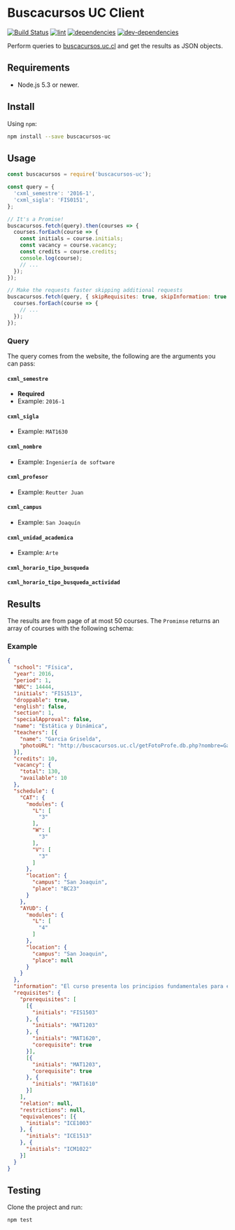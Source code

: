 # Buscacursos UC Client

[![Build Status][ci-image]][ci-url] [![lint][lint-image]][lint-url] [![dependencies][dependencies-image]][dependencies-url] [![dev-dependencies][dev-dependencies-image]][dev-dependencies-url]

Perform queries to [buscacursos.uc.cl](http://buscacursos.uc.cl/) and get the results as JSON objects.

## Requirements

*   Node.js 5.3 or newer.

## Install

Using `npm`:

```sh
npm install --save buscacursos-uc
```

## Usage

```javascript
const buscacursos = require('buscacursos-uc');

const query = {
  'cxml_semestre': '2016-1',
  'cxml_sigla': 'FIS0151',
};

// It's a Promise!
buscacursos.fetch(query).then(courses => {
  courses.forEach(course => {
    const initials = course.initials;
    const vacancy = course.vacancy;
    const credits = course.credits;
    console.log(course);
    // ...
  });
});

// Make the requests faster skipping additional requests
buscacursos.fetch(query, { skipRequisites: true, skipInformation: true }).then(courses => {
  courses.forEach(course => {
    // ...
  });
});
```

### Query

The query comes from the website, the following are the arguments you can pass:

#### `cxml_semestre`

*   **Required**
*   Example: `2016-1`

#### `cxml_sigla`

*   Example: `MAT1630`

#### `cxml_nombre`

*   Example: `Ingeniería de software`

#### `cxml_profesor`

*   Example: `Reutter Juan`

#### `cxml_campus`

*   Example: `San Joaquín`

#### `cxml_unidad_academica`

*   Example: `Arte`

#### `cxml_horario_tipo_busqueda`

#### `cxml_horario_tipo_busqueda_actividad`

## Results

The results are from page of at most 50 courses. The `Promimse` returns an array of courses with the following schema:

### Example

```json
{
  "school": "Física",
  "year": 2016,
  "period": 1,
  "NRC": 14444,
  "initials": "FIS1513",
  "droppable": true,
  "english": false,
  "section": 1,
  "specialApproval": false,
  "name": "Estática y Dinámica",
  "teachers": [{
    "name": "Garcia Griselda",
    "photoURL": "http://buscacursos.uc.cl/getFotoProfe.db.php?nombre=Garcia%20Griselda&semestre=2016-1&sigla=FIS1513&seccion=1"
  }],
  "credits": 10,
  "vacancy": {
    "total": 130,
    "available": 10
  },
  "schedule": {
    "CAT": {
      "modules": {
        "L": [
          "3"
        ],
        "W": [
          "3"
        ],
        "V": [
          "3"
        ]
      },
      "location": {
        "campus": "San Joaquin",
        "place": "BC23"
      }
    },
    "AYUD": {
      "modules": {
        "L": [
          "4"
        ]
      },
      "location": {
        "campus": "San Joaquin",
        "place": null
      }
    }
  },
  "information": "El curso presenta los principios fundamentales para el estudio de la estática y dinámica de sistemas mecánicos y estructurales discretos rígidos y deformables. El curso se basa en la aplicación de los tres pilares fundamentales de la mecánica clásica: la cinemática, el equilibrio, y las leyes constitutivas. El curso comienza con el estudio detallado de la cinemática del movimiento de partículas, sistemas de partículas y cuerpos. Se plantean luego las leyes y ecuaciones constitutivas fundamentales que relacionan la cinemática con las fuerzas que actúan sobre los cuerpos, conjuntamente con los principios fundamentales de energía mecánica y trabajo. Utilizando, la cinemática y las leyes constitutivas, se estudian distintas herramientas para plantear el equilibrio de los sistemas mecánicos y estructurales, con énfasis en los principios de energía y trabajos virtuales. El curso enfatiza la construcción y análisis de modelos físicos y matemáticos de sistemas mecánicos y estructurales reales.",
  "requisites": {
    "prerequisites": [
      [{
        "initials": "FIS1503"
      }, {
        "initials": "MAT1203"
      }, {
        "initials": "MAT1620",
        "corequisite": true
      }],
      [{
        "initials": "MAT1203",
        "corequisite": true
      }, {
        "initials": "MAT1610"
      }]
    ],
    "relation": null,
    "restrictions": null,
    "equivalences": [{
      "initials": "ICE1003"
    }, {
      "initials": "ICE1513"
    }, {
      "initials": "ICM1022"
    }]
  }
}
```

## Testing

Clone the project and run:

```sh
npm test
```

[ci-image]: https://travis-ci.org/mrpatiwi/buscacursos-uc.svg
[ci-url]: https://travis-ci.org/mrpatiwi/buscacursos-uc
[lint-image]: https://codeclimate.com/github/mrpatiwi/buscacursos-uc/badges/gpa.svg
[lint-url]: https://codeclimate.com/github/mrpatiwi/buscacursos-uc
[dependencies-image]: https://david-dm.org/mrpatiwi/buscacursos-uc.svg
[dependencies-url]: https://david-dm.org/mrpatiwi/buscacursos-uc
[dev-dependencies-image]: https://david-dm.org/mrpatiwi/buscacursos-uc/dev-status.svg
[dev-dependencies-url]: https://david-dm.org/mrpatiwi/buscacursos-uc#info=devDependencies
